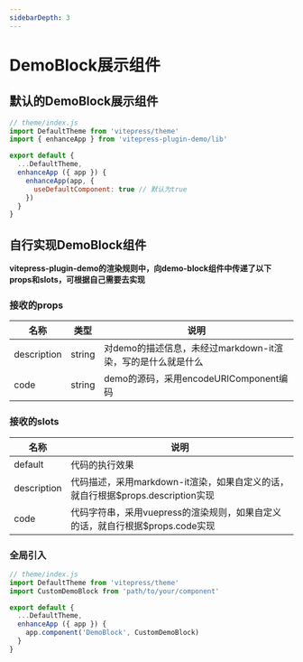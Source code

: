```yaml
---
sidebarDepth: 3
---
```


# DemoBlock展示组件

## 默认的DemoBlock展示组件
```js
// theme/index.js
import DefaultTheme from 'vitepress/theme'
import { enhanceApp } from 'vitepress-plugin-demo/lib'

export default {
  ...DefaultTheme,
  enhanceApp ({ app }) {
    enhanceApp(app, {
      useDefaultComponent: true // 默认为true
    })
  }
}
```

## 自行实现DemoBlock组件

**vitepress-plugin-demo的渲染规则中，向demo-block组件中传递了以下props和slots，可根据自己需要去实现**

### 接收的props
| 名称 | 类型 | 说明 |
| --- | --- | --- |
| description | string | 对demo的描述信息，未经过markdown-it渲染，写的是什么就是什么 |
| code | string | demo的源码，采用encodeURIComponent编码 |

### 接收的slots
| 名称 | 说明 |
| --- | --- |
| default | 代码的执行效果 |
| description | 代码描述，采用markdown-it渲染，如果自定义的话，就自行根据$props.description实现 |
| code | 代码字符串，采用vuepress的渲染规则，如果自定义的话，就自行根据$props.code实现 |

### 全局引入

```js
// theme/index.js
import DefaultTheme from 'vitepress/theme'
import CustomDemoBlock from 'path/to/your/component'

export default {
  ...DefaultTheme,
  enhanceApp ({ app }) {
    app.component('DemoBlock', CustomDemoBlock)
  }
}
```